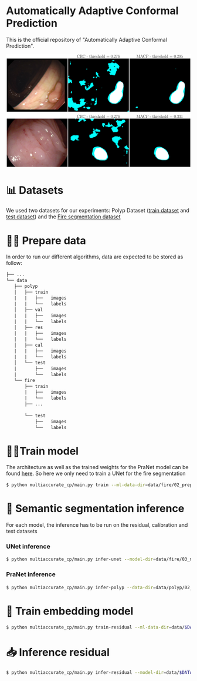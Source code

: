 Automatically Adaptive Conformal Prediction
===============

This is the official repository of "Automatically Adaptive Conformal Prediction".

![teaser](teaser.png)

📊 Datasets
===============

We used two datasets for our experiments: Polyp Dataset ([train dataset](https://drive.google.com/file/d/1Y2z7FD5p5y31vkZwQQomXFRB0HutHyao/view?usp=sharing) and [test dataset](https://drive.google.com/file/d/1YiGHLw4iTvKdvbT6MgwO9zcCv8zJ_Bnb/view?usp=sharing)) and the [Fire segmentation dataset](https://www.kaggle.com/datasets/diversisai/fire-segmentation-image-dataset)



👨‍🍳 Prepare data
===============

In order to run our different algorithms, data are expected to be stored as follow:

    ├── ...
    └── data
       ├── polyp                 
       │   ├── train
       |   |   ├──   images
       |   |   └──   labels
       │   ├── val
       |   |   ├──   images
       |   |   └──   labels
       │   ├── res
       |   |   ├──   images
       |   |   └──   labels
       │   ├── cal
       |   |   ├──   images
       |   |   └──   labels
       │   └── test
       |       ├──   images
       |       └──   labels
       └── fire
           ├── train
           |   ├──   images
           |   └──   labels
           ├── ...
           
           └── test
               ├──   images
               └──   labels

🏃‍♀️Train model
===============

The architecture as well as the trained weights for the PraNet model can be found [here](https://github.com/DengPingFan/PraNet). So here we only need to train a UNet for the fire segmentation

```bash
$ python multiaccurate_cp/main.py train --ml-data-dir=data/fire/02_prepared_data --output-dir=data/fire/03_model_weights/unet
```


🔮 Semantic segmentation inference
===============

For each model, the inference has to be run on the residual, calibration and test datasets

### UNet inference
```bash
$ python multiaccurate_cp/main.py infer-unet --model-dir=data/fire/03_model_weights/unet --model-name=$MODEL_NAME --data-dir=data/fire/02_prepared_data --ml-set=$ML_SET --output-dir=data/fire/04_predictions/
```

### PraNet inference

```bash
$ python multiaccurate_cp/main.py infer-polyp --data-dir=data/polyp/02_prepared_data --output-dir=data/polyp/04_predictions/ --model-dir=data/polyp/03_model_weights/pranet ml-set=$ML_SET
```

📌 Train embedding model
===============

```bash
$ python multiaccurate_cp/main.py train-residual --ml-data-dir=data/$DATASET/02_prepared_data --probas-dir=data/$DATASET/04_predictions --output-dir=data/$DATASET/03_model_weights/resnet --model.resnet=resnet50 --model.model-input=image_and_probas --model.embedding-size=1024
```

📥 Inference residual
===============
```bash
$ python multiaccurate_cp/main.py infer-residual --model-dir=data/$DATASET/03_model_weights/resnet --model-name=$MODEL_NAME --data-dir=data/$DATASET/02_prepared_data --pred-proba-dir=data/$DATASET/04_predictions --ml-set=$ML_SET
```
